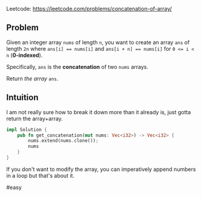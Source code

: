 Leetcode: https://leetcode.com/problems/concatenation-of-array/

## Problem 
Given an integer array `nums` of length `n`, you want to create an array `ans` of length `2n` where `ans[i] == nums[i]` and `ans[i + n] == nums[i]` for `0 <= i < n` (**0-indexed**).

Specifically, `ans` is the **concatenation** of two `nums` arrays.

Return _the array_ `ans`.

## Intuition
I am not really sure how to break it down more than it already is, just gotta return the array+array. 
```rust
impl Solution {
    pub fn get_concatenation(mut nums: Vec<i32>) -> Vec<i32> {
        nums.extend(nums.clone());
        nums
    }
}

```
If you don't want to modify the array, you can imperatively append numbers in a loop but that's about it.


#easy 
